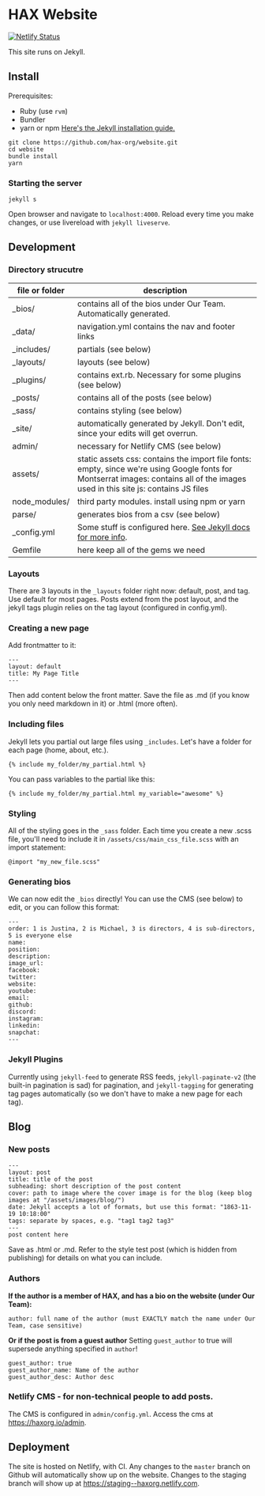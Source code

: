 # HAX Website

[![Netlify Status](https://api.netlify.com/api/v1/badges/ffc11f15-a95d-4f36-ab1b-d6e8634315cd/deploy-status)](https://app.netlify.com/sites/haxorg/deploys)

This site runs on Jekyll. 

## Install
Prerequisites:
* Ruby (use `rvm`)
* Bundler
* yarn or npm
[Here's the Jekyll installation guide.](https://jekyllrb.com/docs/installation/)
```
git clone https://github.com/hax-org/website.git
cd website
bundle install
yarn
```

### Starting the server
```
jekyll s
```

Open browser and navigate to `localhost:4000`. Reload every time you make changes, or use livereload with `jekyll liveserve`.

## Development

### Directory strucutre
| file or folder | description                                                                                                                                                                        |
|----------------|------------------------------------------------------------------------------------------------------------------------------------------------------------------------------------|
| _bios/         | contains all of the bios under Our Team. Automatically generated.                                                                                                                  |
| _data/         | navigation.yml contains the nav and footer links                                                                                                                                   |
| _includes/     | partials (see below)                                                                                                                                                               |
| _layouts/      | layouts (see below)                                                                                                                                                                |
| _plugins/      | contains ext.rb. Necessary for some plugins (see below)                                                                                                                            |
| _posts/        | contains all of the posts (see below)                                                                                                                                              |
| _sass/         | contains styling (see below)                                                                                                                                                       |
| _site/         | automatically generated by Jekyll. Don't edit, since your edits will get overrun.                                                                                                  |
| admin/         | necessary for Netlify CMS (see below)                                                                                                                                              |
| assets/        | static assets css: contains the import file fonts: empty, since we're using Google fonts for Montserrat images: contains all of the images used in this site js: contains JS files |
| node_modules/  | third party modules. install using npm or yarn                                                                                                                                     |
| parse/         | generates bios from a csv (see below)                                                                                                                                              |
| _config.yml    | Some stuff is configured here. [See Jekyll docs for more info](https://jekyllrb.com/docs/configuration/).                                                                          |
| Gemfile        | here keep all of the gems we need                                                                                                                                                  |

### Layouts
There are 3 layouts in the `_layouts` folder right now: default, post, and tag. Use default for most pages. Posts extend from the post layout, and the jekyll tags plugin relies on the tag layout (configured in config.yml). 

### Creating a new page
Add frontmatter to it:
```
---
layout: default
title: My Page Title
---
```
Then add content below the front matter. Save the file as .md (if you know you only need markdown in it) or .html (more often).

### Including files
Jekyll lets you partial out large files using `_includes`. Let's have a folder for each page (home, about, etc.).
```
{% include my_folder/my_partial.html %}
```
You can pass variables to the partial like this:
```
{% include my_folder/my_partial.html my_variable="awesome" %}
```

### Styling
All of the styling goes in the `_sass` folder. Each time you create a new .scss file, you'll need to include it in `/assets/css/main_css_file.scss` with an import statement:
```
@import "my_new_file.scss"
```

### Generating bios
We can now edit the `_bios` directly! You can use the CMS (see below) to edit, or you can follow this format:
```
---
order: 1 is Justina, 2 is Michael, 3 is directors, 4 is sub-directors, 5 is everyone else
name:
position:
description:
image_url:
facebook:
twitter:
website:
youtube:
email:
github:
discord:
instagram:
linkedin:
snapchat:
---
```

### Jekyll Plugins
Currently using `jekyll-feed` to generate RSS feeds, `jekyll-paginate-v2` (the built-in pagination is sad) for pagination, and `jekyll-tagging` for generating tag pages automatically (so we don't have to make a new page for each tag).

## Blog
### New posts
```
---
layout: post
title: title of the post
subheading: short description of the post content
cover: path to image where the cover image is for the blog (keep blog images at "/assets/images/blog/")
date: Jekyll accepts a lot of formats, but use this format: "1863-11-19 10:18:00"
tags: separate by spaces, e.g. "tag1 tag2 tag3"
---
post content here
```
Save as .html or .md. Refer to the style test post (which is hidden from publishing) for details on what you can include.

### Authors
**If the author is a member of HAX, and has a bio on the website (under Our Team):**
```
author: full name of the author (must EXACTLY match the name under Our Team, case sensitive)
```
**Or if the post is from a guest author**
Setting `guest_author` to true will supersede anything specified in `author`!
```
guest_author: true
guest_author_name: Name of the author
guest_author_desc: Author desc
```

### Netlify CMS - for non-technical people to add posts.
The CMS is configured in `admin/config.yml`. Access the cms at https://haxorg.io/admin.

## Deployment
The site is hosted on Netlify, with CI. Any changes to the `master` branch on Github will automatically show up on the website. Changes to the staging branch will show up at https://staging--haxorg.netlify.com.